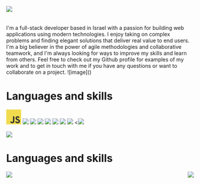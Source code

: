 <h1><img align="center" src= "https://user-images.githubusercontent.com/33599251/220166243-37f9f2b4-e698-49fd-9121-0d79ca817891.png" /></p></h1>

<p align="left">I'm a full-stack developer based in Israel with a passion for building web applications using modern technologies.
 I enjoy taking on complex problems and finding elegant solutions that deliver real value to end users. I'm a big believer in the power of agile methodologies and collaborative teamwork, and I'm always looking for ways to improve my skills and learn from others.
Feel free to check out my Github profile for examples of my work and to get in touch with me if you have any questions or want to collaborate on a project.
![image]()


<h1>Languages and skills </h1>


<p align="left">
<img height="40" src="https://raw.githubusercontent.com/github/explore/80688e429a7d4ef2fca1e82350fe8e3517d3494d/topics/javascript/javascript.png">
<img height="40" src="https://user-images.githubusercontent.com/33599251/220022158-62419c18-00dd-47d6-80da-8f8ff408fcae.png">
<img height="40" src="https://user-images.githubusercontent.com/33599251/220168117-618b00f7-8af0-437d-a75f-2232f00b9b2d.png">
<img height="40" src="https://user-images.githubusercontent.com/33599251/220168369-444d9164-e320-4f1c-870d-c2315ef52327.png">
<img height="40" src="https://user-images.githubusercontent.com/33599251/220168527-bb543532-ef8a-4c63-8cee-b637e89bceab.png">
<img height="40" src="https://user-images.githubusercontent.com/33599251/220168604-37715750-54bd-47c4-ae11-da1470250025.png">
<img height="40" src="https://user-images.githubusercontent.com/33599251/220169673-2c9c7082-0045-40df-9d33-4f2783a4ce1a.png">
<img height="40" src="https://user-images.githubusercontent.com/33599251/220169763-cb155cc3-7965-4cd7-b556-321d0c49dd90.png">
<<img height="40" src="https://user-images.githubusercontent.com/33599251/220169809-a2952298-6ca0-49fa-b3fa-44effb34267a.png">
</p>

 <img align="center" src= "https://github-readme-stats.vercel.app/api/top-langs/?username=Spax04&layout=compact" />


<h1>Languages and skills </h1>
<p><img align="left" src= "https://github-readme-stats.vercel.app/api?username=Spax04&bg_color=30,e96443,904e95&title_color=fff&text_color=fff" />



 <img align="right" src= "https://user-images.githubusercontent.com/33599251/220018136-4a31af75-9b12-4794-a1ad-3363ccf92a46.gif"/></p>
